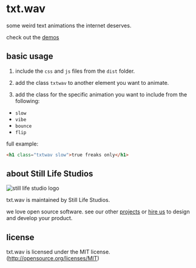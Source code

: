 # txt.wav

some weird text animations the internet deserves.

check out the [demos](http://www.stilllife.studio/txtwav?utm_source=github)

## basic usage

1. include the `css` and `js` files from the `dist` folder.

2. add the class `txtwav` to another element you want to animate.

3. add the class for the specific animation you want to include from the
following:

* `slow`
* `vibe`
* `bounce`
* `flip`

full example:
```html
<h1 class="txtwav slow">true freaks only</h1>
```

## about Still Life Studios

![still life studio
logo](http://www.stilllife.studio/images/still_life_logo.png)

txt.wav is maintained by Still Life Studios. 

we love open source software. see our other
[projects](http://www.stilllife.studio/?utm_source=github#work) or [hire
us](http://www.stilllife.studio/?utm_source=github#contact) to design and develop your product.


## license
txt.wav is licensed under the MIT license. (http://opensource.org/licenses/MIT)


